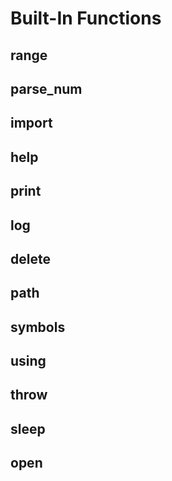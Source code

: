 # Built-In Functions

## range

## parse_num

## import

## help

## print

## log

## delete

## __path__

## __symbols__

## using

## throw

## sleep

## open